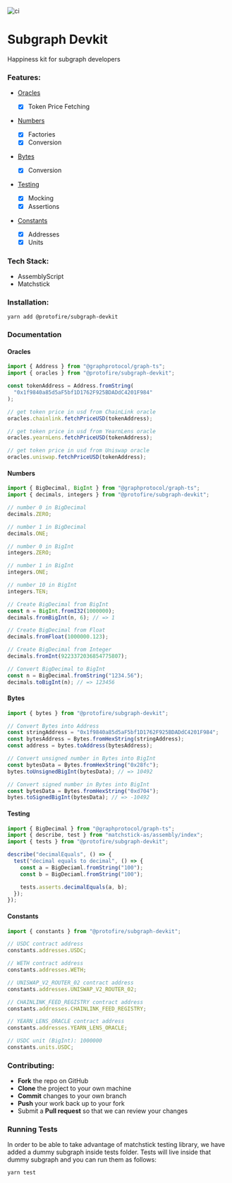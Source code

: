 ![ci](https://github.com/protofire/subgraph-devkit/actions/workflows/ci.yaml/badge.svg)

# Subgraph Devkit

Happiness kit for subgraph developers

### Features:

- [Oracles](#oracles)

  - [x] Token Price Fetching

- [Numbers](#numbers)

  - [x] Factories
  - [x] Conversion

- [Bytes](#bytes)

  - [x] Conversion

- [Testing](#testing)

  - [x] Mocking
  - [x] Assertions

- [Constants](#constants)
  - [x] Addresses
  - [x] Units

### Tech Stack:

- AssemblyScript
- Matchstick

### Installation:

```shell
yarn add @protofire/subgraph-devkit
```

### Documentation

#### Oracles

```typescript
import { Address } from "@graphprotocol/graph-ts";
import { oracles } from "@protofire/subgraph-devkit";

const tokenAddress = Address.fromString(
  "0x1f9840a85d5aF5bf1D1762F925BDADdC4201F984"
);

// get token price in usd from ChainLink oracle
oracles.chainlink.fetchPriceUSD(tokenAddress);

// get token price in usd from YearnLens oracle
oracles.yearnLens.fetchPriceUSD(tokenAddress);

// get token price in usd from Uniswap oracle
oracles.uniswap.fetchPriceUSD(tokenAddress);
```

#### Numbers

```typescript
import { BigDecimal, BigInt } from "@graphprotocol/graph-ts";
import { decimals, integers } from "@protofire/subgraph-devkit";

// number 0 in BigDecimal
decimals.ZERO;

// number 1 in BigDecimal
decimals.ONE;

// number 0 in BigInt
integers.ZERO;

// number 1 in BigInt
integers.ONE;

// number 10 in BigInt
integers.TEN;

// Create BigDecimal from BigInt
const n = BigInt.fromI32(1000000);
decimals.fromBigInt(n, 6); // => 1

// Create BigDecimal from Float
decimals.fromFloat(1000000.123);

// Create BigDecimal from Integer
decimals.fromInt(9223372036854775807);

// Convert BigDecimal to BigInt
const n = BigDecimal.fromString("1234.56");
decimals.toBigInt(n); // => 123456
```

#### Bytes

```typescript
import { bytes } from "@protofire/subgraph-devkit";

// Convert Bytes into Address
const stringAddress = "0x1f9840a85d5aF5bf1D1762F925BDADdC4201F984";
const bytesAddress = Bytes.fromHexString(stringAddress);
const address = bytes.toAddress(bytesAddress);

// Convert unsigned number in Bytes into BigInt
const bytesData = Bytes.fromHexString("0x28fc");
bytes.toUnsignedBigInt(bytesData); // => 10492

// Convert signed number in Bytes into BigInt
const bytesData = Bytes.fromHexString("0xd704");
bytes.toSignedBigInt(bytesData); // => -10492
```

#### Testing

```typescript
import { BigDecimal } from "@graphprotocol/graph-ts";
import { describe, test } from "matchstick-as/assembly/index";
import { tests } from "@protofire/subgraph-devkit";

describe("decimalEquals", () => {
  test("decimal equals to decimal", () => {
    const a = BigDeciaml.fromString("100");
    const b = BigDeciaml.fromString("100");

    tests.asserts.decimalEquals(a, b);
  });
});
```

#### Constants

```typescript
import { constants } from "@protofire/subgraph-devkit";

// USDC contract address
constants.addresses.USDC;

// WETH contract address
constants.addresses.WETH;

// UNISWAP_V2_ROUTER_02 contract address
constants.addresses.UNISWAP_V2_ROUTER_02;

// CHAINLINK_FEED_REGISTRY contract address
constants.addresses.CHAINLINK_FEED_REGISTRY;

// YEARN_LENS_ORACLE contract address
constants.addresses.YEARN_LENS_ORACLE;

// USDC unit (BigInt): 1000000
constants.units.USDC;
```

### Contributing:

- **Fork** the repo on GitHub
- **Clone** the project to your own machine
- **Commit** changes to your own branch
- **Push** your work back up to your fork
- Submit a **Pull request** so that we can review your changes

### Running Tests

In order to be able to take advantage of matchstick testing library, we have added a dummy subgraph inside tests folder.
Tests will live inside that dummy subgraph and you can run them as follows:

```shell
yarn test
```
